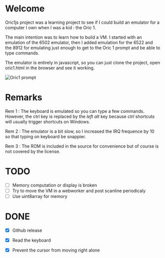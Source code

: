 # Welcome

Oric1js project was a learning project to see if I could build an emulator for a computer I own
when I was a kid : the Oric 1.

The main intention was to learn how to build a VM. I started with an emulation of the 6502
emulator, then I added emulation for the 6522 and the 8912 for emulating just enough to get
to the Oric 1 prompt and be able to type commands.

The emulator is entirely in javascript, so you can just clone the project, open
oric1.html in the browser and see it working. 

![Oric1 prompt](https://github.com/ecaradec/oric1/blob/master/img/oric1.png)

# Remarks

Rem 1 : The keyboard is emulated so you can type a few commands. However, the ctrl key
is replaced by the *left alt* key because *ctrl* shortcuts will usually trigger
shortcuts on Windows.

Rem 2 : The emulator is a bit slow, so I increased the IRQ frequence by 10 so that typing
on keyboard be snappier.

Rem 3 : The ROM is included in the source for convenience but of course is not
covered by the license.

# TODO

- [ ] Memory computation or display is broken
- [ ] Try to move the VM in a webworker and post scanline periodicaly
- [ ] Use uint8array for memory

# DONE
- [X] Github release
- [X] Read the keyboard
- [X] Prevent the cursor from moving right alone



